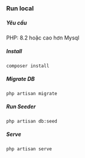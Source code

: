 ### Run local

##### Yêu cầu
PHP: 8.2 hoặc cao hơn
Mysql

##### Install

```shell
composer install
```
##### Migrate DB
```shell
php artisan migrate
```
##### Run Seeder
```shell
php artisan db:seed
```

##### Serve

```shell
php artisan serve
```
